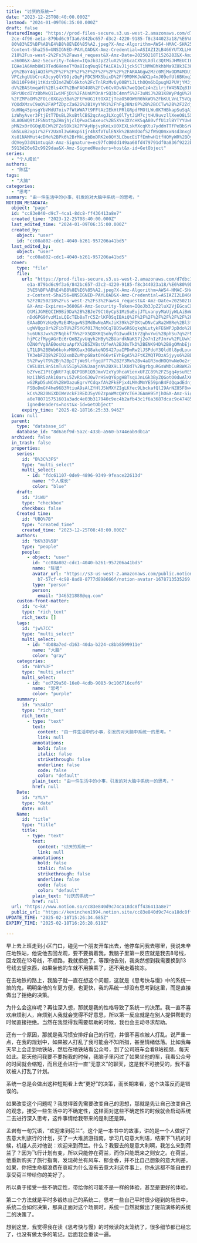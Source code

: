 ```yaml
---
title: "讨厌的系统一"
date: "2023-12-25T08:40:00.000Z"
lastmod: "2024-01-09T06:35:00.000Z"
draft: false
featuredImage: "https://prod-files-secure.s3.us-west-2.amazonaws.com/d7dbc101-8\
  2ce-4f96-ae1a-879bd6c9f3a6/842bc657-d3c2-4220-9185-f8c344023a18/%E6%80%9D%E8%\
  80%83%E5%BF%AB%E4%B8%8E%E6%85%A2.jpeg?X-Amz-Algorithm=AWS4-HMAC-SHA256&X-Amz-\
  Content-Sha256=UNSIGNED-PAYLOAD&X-Amz-Credential=ASIAZI2LB466YUTXLLH6%2F20250\
  218%2Fus-west-2%2Fs3%2Faws4_request&X-Amz-Date=20250218T152628Z&X-Amz-Expires\
  =3600&X-Amz-Security-Token=IQoJb3JpZ2luX2VjEGcaCXVzLXdlc3QtMiJHMEUCIB%2FZxJDi\
  IQAe1A6Kmb0W1RTed6HemeTYOa8Ioq9uq9EfAiEA1vJ1jck5CTiNMWBhkhbMa9Z8k3E3Htl8617Ls\
  y9%2BoY4qiAQIkP%2F%2F%2F%2F%2F%2F%2F%2F%2F%2FARAAGgw2Mzc0MjMxODM4MDUiDCXr98dX\
  VPCzhgUUbCrcA3cyyQlY9OjzQqPjFDC5MXSbixD%2Ff9M9MKJuWX1p4nJ09efUl6BKmq14RKLlX0o\
  BN110F94Hj1tKdztDIm4ZWDl6kto%2FcTnlRzMv6y00BYiJLthOQm6bIpugN2PUVjYM3jhYAmpYIw\
  dV%2BAStmqaHl%2Bls4XT%2BnFA04U8%2FCv6CvXDvNk7weQQeCz4nZilrjfW45NZq8IGecDtT4sd\
  BRrU0cdIYzDbMxQ1IwiMFjDi%2FAUnUYOnArSQ3bC4mnfS%2F3uNiJ%2B1K8WyPdgU%2FW1HeAO4G\
  %2FZMPaOM%2FOLc0XGzp3Ba%2FtPmUG1ttOXXIjTeaO50OW6R0hkWO%2FbKULVnLT5VQpqVbg0%2B\
  YQOdXMzvC9oQ%2FAPfZDpcZa62G%2B1VyYhR1%2FhFgJ8Nz6P%2B%2BCCTw%2B%2F2Zdj0cG42fzN\
  GuHNq45pnsgYbVMdU7oiv7fWtWWA7t9FFtAzIEkHtPRlGRpdFMOtLWu0K7HBkapSuSqAiRhjhLwEG\
  izWhyAver3FtjEtT7DsBL2ksBtlCBS2qcAxgJLXcg0lTytJiM7cjtHU9uvzllXeeO8L5XhbZDJebg\
  BLA0GWQ9tJFSNottpZHmjhjclQPwaC5Axeuc%2B5XYe3XYcHK5qA80vffU1zlBYTYYUwFm95Qckry\
  pMN2x0r0GOqUBCW%2FZe9Dk1k2PPAyHpjvpKnLxU0XEXLskMXcqKtu7yddmTTfPeBbSrWslwNaY02\
  GN5LuB2xp1r%2FY2Uxml3w6HxpS1jr4hXfVTulENXk%2BaNdOofS2fWSQ0mxxNsd3nxgkUYHUmOYl\
  Xs01NAMMut4cDMe%2BPk6%2BrMkLgbBoDRK2e0QY3LCbucEiTfEmhwH1tfHQMyWR%2BOycbDnCK3C\
  dQVeyD3dN1mtuq&X-Amz-Signature=ec97fc00dd149aa60fd479791df0a836f9222bbc5aaa9b\
  5913d26e62c9929daa&X-Amz-SignedHeaders=host&x-id=GetObject"
series:
  - "个人成长"
authors:
  - "陈猛"
tags:
  - "大脑"
categories:
  - "思考"
summary: "由一件生活中的小事，引发的对大脑中系统一的思考。"
NOTION_METADATA:
  object: "page"
  id: "cc83e840-d9c7-4ca1-8dc8-ff436413a8e7"
  created_time: "2023-12-25T08:40:00.000Z"
  last_edited_time: "2024-01-09T06:35:00.000Z"
  created_by:
    object: "user"
    id: "cc08a802-cdc1-4040-b261-957206a41bd5"
  last_edited_by:
    object: "user"
    id: "cc08a802-cdc1-4040-b261-957206a41bd5"
  cover:
    type: "file"
    file:
      url: "https://prod-files-secure.s3.us-west-2.amazonaws.com/d7dbc101-82ce-4f96-a\
        e1a-879bd6c9f3a6/842bc657-d3c2-4220-9185-f8c344023a18/%E6%80%9D%E8%80%8\
        3%E5%BF%AB%E4%B8%8E%E6%85%A2.jpeg?X-Amz-Algorithm=AWS4-HMAC-SHA256&X-Am\
        z-Content-Sha256=UNSIGNED-PAYLOAD&X-Amz-Credential=ASIAZI2LB4663OUHANGI\
        %2F20250218%2Fus-west-2%2Fs3%2Faws4_request&X-Amz-Date=20250218T152534Z\
        &X-Amz-Expires=3600&X-Amz-Security-Token=IQoJb3JpZ2luX2VjEGcaCXVzLXdlc3\
        QtMiJGMEQCIH9Bi9Da%2B%2BJe79CtGyCpS1MzSuEujJTLvanyyMaUjyWLAiBmWSC7qps68\
        nDdGPG9fvzM1sLQEcTEb8aTrC5ZrlKFOSqIBAiQ%2F%2F%2F%2F%2F%2F%2F%2F%2F%2F8B\
        EAAaDDYzNzQyMzE4MzgwNSIMd0wNeAMxJiK39k%2FDKtwDNvCaRa2W8Re%2Bl3fe2PJPRLL\
        ugWVQgz8r%2FibTU%2F5YGfO17Nqh0Cq7BDSw6R6QqkqhLutykFE6WPJpDdo%2BmcKjL4Ex\
        5u6U63Jwx%2FNqbkf7h%2FX5QXKKQ5ohyfGIwudk167ZghvYwi%2BphSu7q%2FNRBigPtHi\
        hjPCzfMygAGrEc6rQoBZyvUqyh2HBy%2BUardkNaKS7j2o7nIzFJnrw%2FLUwk7afoIbH1k\
        OZN0fVg8AE0osNzuApfX%2BSZVBstUfeA%2BJ8sTkD%2BENK94D%2B8gOMnbEjnpxQ6a2Xk\
        LT1LD%2BBWb6kokvMUKGax3G8akeNDS427paIPDmRw2lJSPdoY3Qld0l8pdLouqQvfilAmT\
        TK3ebFZQ8%2FIQ2xmDZuMhpG8atOY66vtEYhEgA5%2FtKZMQTPDzA5jyys6%2BDq67qOImc\
        5%2FwylT9%2Bj%2BpITjWe9lrfgqUFT7%2B2Y3Mx%2Bv4aGR3ndHOQYwNeOe2rjZzV3QQZg\
        CWELUzL9n5imTuVSSIp%2BNJaajnN%2BX9L1lKUdT%2BgrbguRGsWNbCuR8WXZdE0C0G9a4\
        bZYveZ1PtCgNtF7qLQCPOBR1Q9JmxVIxYy9hcaVienxUFZC89%2FZSgq4ysuRE5FaVIGSmI\
        Nzi1hR5zAk10arvL5ZvRioGJ0w7rHSvQY6pgHBTsqUJnLGk3ByZQGotO0dwAlXKw7lAUKWU\
        wG2RpD5uNC4%2BWOazuEgrvYCdqxfA%2FkEPjx4LMXdMmYE59pnB4FdQqadEdnj1EfmRI%2\
        FSBoDmGf4he96B3RtiuA9sAlZfHlJ5kMXfZIgLKfec9LbckafQlI9ArNZ85F8w4KPlo9QjB\
        kCs%2B20NiXDIWeVckF3REDJ5yV0ZzpnWMcQHYcT6HJGAmH95YjhO&X-Amz-Signature=9\
        a0e780715751601a3adc4e03b317940c9ec4b2afb43c1f6a3687dcac9c47485&X-Amz-S\
        ignedHeaders=host&x-id=GetObject"
      expiry_time: "2025-02-18T16:25:33.946Z"
  icon: null
  parent:
    type: "database_id"
    database_id: "8d6a6f9d-5a2c-433b-a560-b744eab9db1a"
  archived: false
  in_trash: false
  properties:
    series:
      id: "B%3C%3FS"
      type: "multi_select"
      multi_select:
        - id: "fdc61107-0de9-4896-9349-9feace22613d"
          name: "个人成长"
          color: "blue"
    draft:
      id: "JiWU"
      type: "checkbox"
      checkbox: false
    Created time:
      id: "UBQ%7B"
      type: "created_time"
      created_time: "2023-12-25T08:40:00.000Z"
    authors:
      id: "bK%3B%5B"
      type: "people"
      people:
        - object: "user"
          id: "cc08a802-cdc1-4040-b261-957206a41bd5"
          name: "陈猛"
          avatar_url: "https://s3-us-west-2.amazonaws.com/public.notion-static.com/775523\
            b7-57cf-4c98-8ad8-8777d898666f/notion-avatar-1678713535269.png"
          type: "person"
          person:
            email: "346521888@qq.com"
    custom-front-matter:
      id: "c~kA"
      type: "rich_text"
      rich_text: []
    tags:
      id: "jw%7CC"
      type: "multi_select"
      multi_select:
        - id: "4b08a7ed-d163-40da-b224-c8bb8599911e"
          name: "大脑"
          color: "gray"
    categories:
      id: "nbY%3F"
      type: "multi_select"
      multi_select:
        - id: "ed729a50-16e0-4cdb-9083-9c106716cef6"
          name: "思考"
          color: "purple"
    summary:
      id: "x%3AlD"
      type: "rich_text"
      rich_text:
        - type: "text"
          text:
            content: "由一件生活中的小事，引发的对大脑中系统一的思考。"
            link: null
          annotations:
            bold: false
            italic: false
            strikethrough: false
            underline: false
            code: false
            color: "default"
          plain_text: "由一件生活中的小事，引发的对大脑中系统一的思考。"
          href: null
    Date:
      id: "zYLY"
      type: "date"
      date: null
    Name:
      id: "title"
      type: "title"
      title:
        - type: "text"
          text:
            content: "讨厌的系统一"
            link: null
          annotations:
            bold: false
            italic: false
            strikethrough: false
            underline: false
            code: false
            color: "default"
          plain_text: "讨厌的系统一"
          href: null
  url: "https://www.notion.so/cc83e840d9c74ca18dc8ff436413a8e7"
  public_url: "https://kevinchen1994.notion.site/cc83e840d9c74ca18dc8ff436413a8e7"
UPDATE_TIME: "2025-02-18T15:26:34.685Z"
EXPIRY_TIME: "2025-02-18T16:26:28.619Z"

---
```

<link rel="stylesheet" href="https://cdn.jsdelivr.net/npm/katex@0.16.2/dist/katex.min.css" integrity="sha384-bYdxxUwYipFNohQlHt0bjN/LCpueqWz13HufFEV1SUatKs1cm4L6fFgCi1jT643X" crossorigin="anonymous">


早上去上班走到小区门口，碰见一个朋友开车出去，他停车问我去哪里，我说朱辛庄地铁站，他说他去回龙观，要不要捎着我，我脑子里第一反应就是我去8号线，回龙观在13号线，不顺路，我就拒绝了。等跟他告别，我突然想到我需要换到13号线去望京西，如果坐他的车就不用换乘了，还不用走着挨冻。


在去地铁的路上，我脑子就一直在想这个问题，这就是《思考快与慢》中的系统一搞的鬼，明明坐他的车更方便，也更快，我的系统一却没有思考到这里，而是直接做出了拒绝的决策。


为什么会这样呢？再往深入想，那就是我的性格导致了系统一的决策。我一直不喜欢麻烦别人，麻烦别人我就会觉得不好意思，所以第一反应就是在别人提供帮助的时候直接拒绝。当然在我觉得我需要帮助的时候，我也会主动寻求帮助。


还有一个原因，那就是我习惯安排好自己的行程，并很不喜欢被人打乱。说严重一点，在我的规划中，如果被人打乱了我可能会不知所措，甚至情绪低落。比如我每天早上会走到地铁站，然后在地铁站看公众号，到了公司班车会看B站视频，每天如此。那天他问我要不要捎我的时候，我脑子里闪过了如果坐他的车，我看公众号的时间就会缩短，而且还会进行一直“无意义”的聊天，这是我不可接受的，我不喜欢被人打乱了计划。


系统一总是会做出这种短期看上去“更好”的决策，而长期来看，这个决策反而是错误的。


如果改变这个问题呢？我觉得首先需要改变自己的思想，那就是先让自己改变自己的观念，接受一些生活中的不确定性，这样面对这些不确定性的时候就会启动系统二去进行深入思考，这件事情给我带来的是利还是弊。


孟岩有一句咒语，“欢迎来到荷兰”。这个是一本书中的故事，讲的是一个人做好了去意大利旅行的计划，买了一大堆旅游指南，学习几句意大利语，结果下飞机的时候，机组人员对他说：欢迎来到荷兰。什么？我要去的是意大利啊，我怎么来到荷兰了？因为飞行计划有变，所以只能停在荷兰，而你只能既来之则安之。在荷兰，他重新购买了旅行指南，发现荷兰有风车、郁金香，并不比自己想象的意大利差。如果，你把生命都浪费在哀叹为什么没有去意大利这件事上，你永远都不能自由的享受荷兰带给你的美好了。


所以勇于接受一些不确定性，带给你的可能不是一样的体验，甚至是更好的体验。


第二个方法就是平时多锻炼自己的系统二，思考一些自己平时很少碰到的场景中，系统二会如何决策，那真正面对这个场景时，系统一自然就做出了提前演练的系统二的决策了。


想到这里，我觉得我在读《思考快与慢》的时候读的太笼统了，很多细节都已经忘了，也没有做太多的笔记，后面我会重读一遍。

